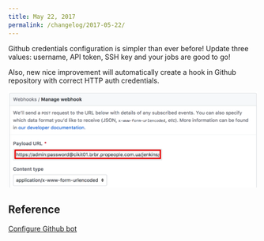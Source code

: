 ```yaml
---
title: May 22, 2017
permalink: /changelog/2017-05-22/
---
```


Github credentials configuration is simpler than ever before! Update three values: username, API token, SSH key and your jobs are good to go!

Also, new nice improvement will automatically create a hook in Github repository with correct HTTP auth credentials.

![Github Webhook](images/cikit_github_webhook.png)

## Reference

[Configure Github bot](../../_documentation/jenkins/github-bot)
